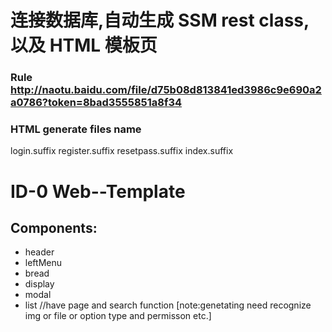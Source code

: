 # 连接数据库,自动生成 SSM rest class,以及 HTML 模板页


### Rule http://naotu.baidu.com/file/d75b08d813841ed3986c9e690a2a0786?token=8bad3555851a8f34
### HTML generate files name

login.suffix
register.suffix
resetpass.suffix
index.suffix

# ID-0 Web--Template

## Components:

*   header
*   leftMenu
*   bread
*   display
*   modal
*   list //have page and search function [note:genetating need recognize img or file or option type and permisson etc.]
